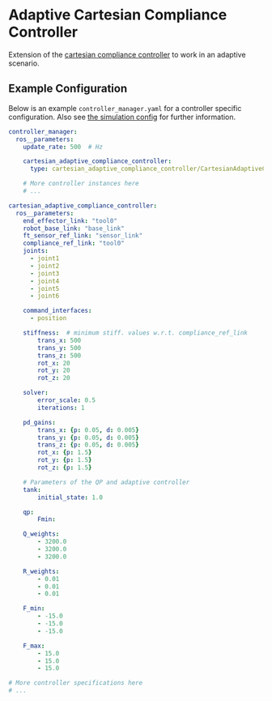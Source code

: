 # Adaptive Cartesian Compliance Controller

Extension of the [cartesian compliance controller](https://github.com/fzi-forschungszentrum-informatik/cartesian_controllers/tree/ros2/cartesian_compliance_controller) to work in an adaptive scenario.

## Example Configuration
Below is an example `controller_manager.yaml` for a controller specific configuration. Also see [the simulation config](../cartesian_controller_simulation/config/controller_manager.yaml) for further information.
```yaml
controller_manager:
  ros__parameters:
    update_rate: 500  # Hz

    cartesian_adaptive_compliance_controller:
      type: cartesian_adaptive_compliance_controller/CartesianAdaptiveComplianceController

    # More controller instances here
    # ...

cartesian_adaptive_compliance_controller:
  ros__parameters:
    end_effector_link: "tool0"
    robot_base_link: "base_link"
    ft_sensor_ref_link: "sensor_link"
    compliance_ref_link: "tool0"
    joints:
      - joint1
      - joint2
      - joint3
      - joint4
      - joint5
      - joint6

    command_interfaces:
      - position

    stiffness:  # minimum stiff. values w.r.t. compliance_ref_link
        trans_x: 500
        trans_y: 500
        trans_z: 500
        rot_x: 20
        rot_y: 20
        rot_z: 20

    solver:
        error_scale: 0.5
        iterations: 1

    pd_gains:
        trans_x: {p: 0.05, d: 0.005}
        trans_y: {p: 0.05, d: 0.005}
        trans_z: {p: 0.05, d: 0.005}
        rot_x: {p: 1.5}
        rot_y: {p: 1.5}
        rot_z: {p: 1.5}

    # Parameters of the QP and adaptive controller
    tank:
        initial_state: 1.0

    qp:
        Fmin:

    Q_weights:
        - 3200.0
        - 3200.0
        - 3200.0

    R_weights:
        - 0.01
        - 0.01
        - 0.01

    F_min:
        - -15.0
        - -15.0
        - -15.0

    F_max:
        - 15.0
        - 15.0
        - 15.0

# More controller specifications here
# ...
```
